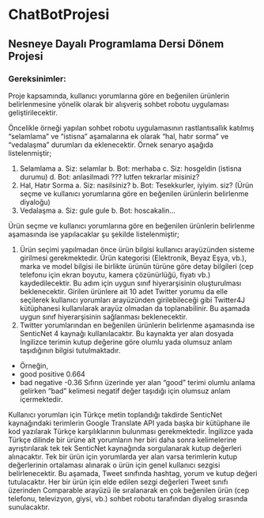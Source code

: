 # ChatBotProjesi

## Nesneye Dayalı Programlama Dersi Dönem Projesi
 
### Gereksinimler:
Proje kapsamında, kullanıcı yorumlarına göre en beğenilen ürünlerin belirlenmesine yönelik
olarak bir alışveriş sohbet robotu uygulaması geliştirilecektir.

Öncelikle örneği yapılan sohbet robotu  uygulamasının rastlantısallık katılmış “selamlama” ve
“istisna” aşamalarına ek olarak “hal, hatır sorma” ve “vedalaşma” durumları da eklenecektir.
Örnek senaryo aşağıda listelenmiştir;
1.	Selamlama
a.	Siz: selamlar
b.	Bot: merhaba
c.	Siz: hosgeldin (istisna durumu)
d.	Bot: anlasilmadi ??? lutfen tekrarlar misiniz?
2.	Hal, Hatır Sorma
a.	Siz: nasilsiniz?
b.	Bot: Tesekkurler, iyiyim. siz?
(Ürün seçme ve kullanıcı yorumlarına göre en beğenilen ürünlerin belirlenme diyaloğu)
3.	Vedalaşma
a.	Siz: gule gule
b.	Bot: hoscakalin...

Ürün seçme ve kullanıcı yorumlarına göre en beğenilen ürünlerin belirlenme aşamasında ise yapılacaklar şu şekilde listelenmiştir;
1.	Ürün seçimi yapılmadan önce ürün bilgisi kullanıcı arayüzünden sisteme girilmesi gerekmektedir. Ürün kategorisi (Elektronik, Beyaz Eşya, vb.), marka ve model bilgisi ile birlikte ürünün türüne göre detay bilgileri (cep telefonu için ekran boyutu, kamera çözünürlüğü, fiyatı vb.) kaydedilecektir. Bu adım için uygun sınıf hiyerarşisinin oluşturulması beklenecektir. Girilen ürünlere ait 10 adet Twitter yorumu da elle seçilerek kullanıcı yorumları arayüzünden girilebileceği gibi Twitter4J  kütüphanesi kullanılarak arayüz olmadan da toplanabilinir. Bu aşamada uygun sınıf hiyerarşisinin sağlanması beklenecektir.
2.	Twitter yorumlarından en beğenilen ürünlerin belirlenme aşamasında ise SenticNet 4  kaynağı kullanılacaktır. Bu kaynakta yer alan dosyada İngilizce terimin kutup değerine göre olumlu yada olumsuz anlam taşıdığının bilgisi tutulmaktadır. 
- Örneğin,
- good	positive	0.664
- bad	negative	-0.36
Sıfırın üzerinde yer alan “good” terimi olumlu anlama gelirken “bad” kelimesi negatif değer taşıdığı için olumsuz anlam içermektedir.

Kullanıcı yorumları için Türkçe metin toplandığı takdirde SenticNet kaynağındaki terimlerin Google Translate API  yada başka bir kütüphane ile kod yazılarak Türkçe karşılıklarının bulunması gerekmektedir. İngilizce yada Türkçe dilinde bir ürüne ait yorumların her biri daha sonra kelimelerine ayrıştırılarak tek tek SenticNet kaynağında sorgulanarak kutup değerleri alınacaktır. Tek bir ürün için yorumlarda yer alan varsa terimlerin kutup değerlerinin ortalaması alınarak o ürün için genel kullanıcı sezgisi belirlenecektir.  Bu aşamada, Tweet sınıfında hashtag, yorum ve kutup değeri tutulacaktır. Her bir ürün için elde edilen sezgi değerleri Tweet sınıfı üzerinden Comparable arayüzü ile sıralanarak en çok beğenilen ürün (cep telefonu, televizyon, giysi, vb.) sohbet robotu tarafından diyalog sırasında sunulacaktır.
